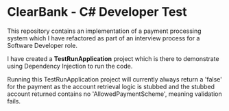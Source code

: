 # ClearBank - C# Developer Test
This repository contains an implementation of a payment processing system which I have refactored as part of an interview process for a Software Developer role.

I have created a **TestRunApplication** project which is there to demonstrate using Dependency Injection to run the code. 

Running this TestRunApplication project will currently always return a 'false' for the payment as the account retrieval logic is stubbed and the stubbed account returned contains no 'AllowedPaymentScheme', meaning validation fails.
